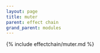 ```yaml
---
layout: page
title: muter
parent: effect chain
grand_parent: modules
---
```


{% include effectchain/muter.md %}

